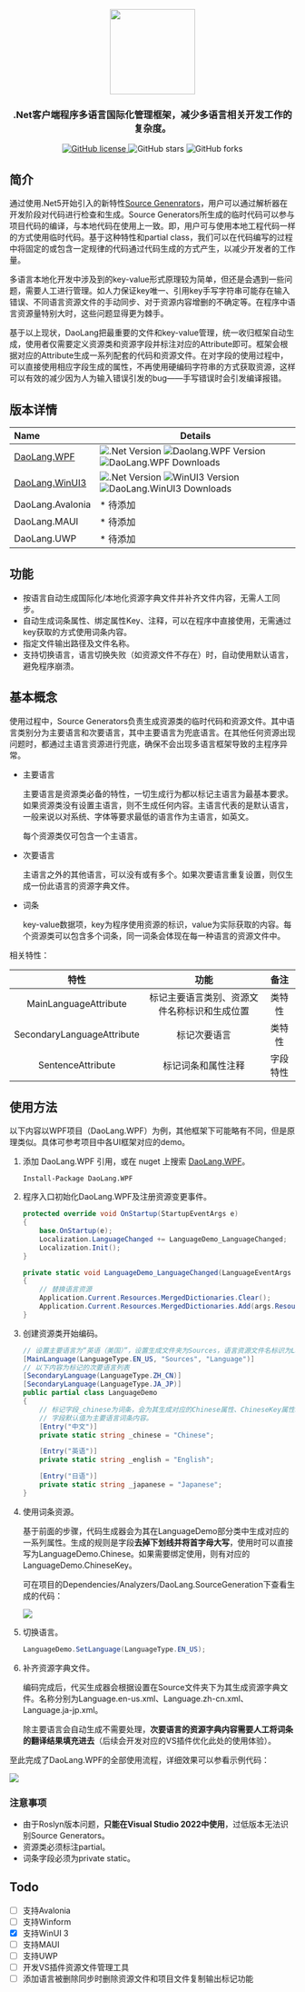<p align="center">
    <img src="images/logo.png" width=150/>
</p>
<h3 align="center">.Net客户端程序多语言国际化管理框架，减少多语言相关开发工作的复杂度。</h3>
<p align="center">
	<a href="https://github.com/laosanyuan/DaoLang/blob/master/LICENSE">
		<img alt="GitHub license" src="https://img.shields.io/github/license/laosanyuan/DaoLang">
	</a>
    <a>
        <img alt="GitHub stars" src="https://img.shields.io/github/stars/laosanyuan/daolang?style=social">
    </a>
    <a>
        <img alt="GitHub forks" src="https://img.shields.io/github/forks/laosanyuan/daolang?style=social">
    </a>
</p>

## 简介

通过使用.Net5开始引入的新特性[Source Genenrators](https://learn.microsoft.com/en-us/dotnet/csharp/roslyn-sdk/source-generators-overview)，用户可以通过解析器在开发阶段对代码进行检查和生成。Source Generators所生成的临时代码可以参与项目代码的编译，与本地代码在使用上一致。即，用户可与使用本地工程代码一样的方式使用临时代码。基于这种特性和partial class，我们可以在代码编写的过程中将固定的或包含一定规律的代码通过代码生成的方式产生，以减少开发者的工作量。

多语言本地化开发中涉及到的key-value形式原理较为简单，但还是会遇到一些问题，需要人工进行管理。如人力保证key唯一、引用key手写字符串可能存在输入错误、不同语言资源文件的手动同步、对于资源内容增删的不确定等。在程序中语言资源量特别大时，这些问题显得更为棘手。

基于以上现状，DaoLang把最重要的文件和key-value管理，统一收归框架自动生成，使用者仅需要定义资源类和资源字段并标注对应的Attribute即可。框架会根据对应的Attribute生成一系列配套的代码和资源文件。在对字段的使用过程中，可以直接使用相应字段生成的属性，不再使用硬编码字符串的方式获取资源，这样可以有效的减少因为人为输入错误引发的bug——手写错误时会引发编译报错。

## 版本详情

| Name                                                         | Details                                                      |
| :----------------------------------------------------------- | ------------------------------------------------------------ |
| [DaoLang.WPF](https://www.nuget.org/packages/DaoLang.WPF)    | <img alt=".Net Version" src="https://img.shields.io/badge/.net-%3E%3D5.0-brightgreen&logo=dotnet&logoColor=brightgreen"> <img alt="Daolang.WPF Version" src="https://img.shields.io/nuget/v/DaoLang.WPF?color=green&label=Daolang.WPF%20Version&logo=nuget&logoColor=blue"> <img alt="DaoLang.WPF Downloads" src="https://img.shields.io/nuget/dt/DaoLang.WPF?label=DaoLang.WPF%20Downloads&logo=nuget&logoColor=blue"> |
| [DaoLang.WinUI3](https://www.nuget.org/packages/DaoLang.WinUI3) | <img alt=".Net Version" src="https://img.shields.io/badge/.net-%3E%3D6.0-brightgreen&logo=dotnet&logoColor=brightgreen"> <img alt="WinUI3 Version" src="https://img.shields.io/nuget/v/DaoLang.WinUI3?color=green&label=Daolang.WinUI3%20Version&logo=nuget&logoColor=blue"> <img alt="DaoLang.WinUI3 Downloads" src="https://img.shields.io/nuget/dt/DaoLang.WinUI3?label=DaoLang.WinUI3%20Downloads&logo=nuget&logoColor=blue"> |
| DaoLang.Avalonia                                             | * 待添加                                                     |
| DaoLang.MAUI                                                 | * 待添加                                                     |
| DaoLang.UWP                                                  | * 待添加                                                     |

## 功能

* 按语言自动生成国际化/本地化资源字典文件并补齐文件内容，无需人工同步。
* 自动生成词条属性、绑定属性Key、注释，可以在程序中直接使用，无需通过key获取的方式使用词条内容。
* 指定文件输出路径及文件名称。
* 支持切换语言，语言切换失败（如资源文件不存在）时，自动使用默认语言，避免程序崩溃。

## 基本概念

使用过程中，Source Generators负责生成资源类的临时代码和资源文件。其中语言类别分为主要语言和次要语言，其中主要语言为兜底语言。在其他任何资源出现问题时，都通过主语言资源进行兜底，确保不会出现多语言框架导致的主程序异常。

* 主要语言 

  主要语言是资源类必备的特性，一切生成行为都以标记主语言为最基本要求。如果资源类没有设置主语言，则不生成任何内容。主语言代表的是默认语言，一般来说以对系统、字体等要求最低的语言作为主语言，如英文。

  每个资源类仅可包含一个主语言。

* 次要语言

  主语言之外的其他语言，可以没有或有多个。如果次要语言重复设置，则仅生成一份此语言的资源字典文件。

* 词条

  key-value数据项，key为程序使用资源的标识，value为实际获取的内容。每个资源类可以包含多个词条，同一词条会体现在每一种语言的资源文件中。

相关特性：

|            特性            |                     功能                     |   备注   |
| :------------------------: | :------------------------------------------: | :------: |
|   MainLanguageAttribute    | 标记主要语言类别、资源文件名称标识和生成位置 |  类特性  |
| SecondaryLanguageAttribute |                 标记次要语言                 |  类特性  |
|     SentenceAttribute      |              标记词条和属性注释              | 字段特性 |

## 使用方法

以下内容以WPF项目（DaoLang.WPF）为例，其他框架下可能略有不同，但是原理类似。具体可参考项目中各UI框架对应的demo。

1. 添加 DaoLang.WPF 引用，或在 nuget 上搜索 [DaoLang.WPF](https://www.nuget.org/packages/DaoLang.WPF)。

   ```
   Install-Package DaoLang.WPF
   ```

2. 程序入口初始化DaoLang.WPF及注册资源变更事件。

   ```csharp
   protected override void OnStartup(StartupEventArgs e)
   {
       base.OnStartup(e);
       Localization.LanguageChanged += LanguageDemo_LanguageChanged;
       Localization.Init();
   }
   
   private static void LanguageDemo_LanguageChanged(LanguageEventArgs args)
   {
       // 替换语言资源
       Application.Current.Resources.MergedDictionaries.Clear();
       Application.Current.Resources.MergedDictionaries.Add(args.ResourceDictionary);
   }
   ```

3. 创建资源类开始编码。

   ```csharp
   // 设置主要语言为“英语（美国）”，设置生成文件夹为Sources，语言资源文件名标识为Language
   [MainLanguage(LanguageType.EN_US, "Sources", "Language")]
   // 以下内容为标记的次要语言列表
   [SecondaryLanguage(LanguageType.ZH_CN)]
   [SecondaryLanguage(LanguageType.JA_JP)]
   public partial class LanguageDemo
   {
       // 标记字段_chinese为词条，会为其生成对应的Chinese属性、ChineseKey属性以及对应注释。
       // 字段默认值为主要语言词条内容。
       [Entry("中文")]
       private static string _chinese = "Chinese";
   
       [Entry("英语")]
       private static string _english = "English";
   
       [Entry("日语")]
       private static string _japanese = "Japanese";
   }
   ```

4. 使用词条资源。

   基于前面的步骤，代码生成器会为其在LanguageDemo部分类中生成对应的一系列属性。生成的规则是字段**去掉下划线并将首字母大写**，使用时可以直接写为LanguageDemo.Chinese。如果需要绑定使用，则有对应的LanguageDemo.ChineseKey。

   可在项目的Dependencies/Analyzers/DaoLang.SourceGeneration下查看生成的代码：

   ![](/images/analyzers.png)

5. 切换语言。

   ```csharp
   LanguageDemo.SetLanguage(LanguageType.EN_US);
   ```

6. 补齐资源字典文件。

   编码完成后，代买生成器会根据设置在Source文件夹下为其生成资源字典文件。名称分别为Language.en-us.xml、Language.zh-cn.xml、Language.ja-jp.xml。

   除主要语言会自动生成不需要处理，**次要语言的资源字典内容需要人工将词条的翻译结果填充进去**（后续会开发对应的VS插件优化此处的使用体验）。

至此完成了DaoLang.WPF的全部使用流程，详细效果可以参看示例代码：

![](/images/sample.gif)

### 注意事项

* 由于Roslyn版本问题，**只能在Visual Studio 2022中使用**，过低版本无法识别Source Generators。
* 资源类必须标注partial。
* 词条字段必须为private static。

## Todo

- [ ] 支持Avalonia
- [ ] 支持Winform
- [x] 支持WinUI 3
- [ ] 支持MAUI
- [ ] 支持UWP
- [ ] 开发VS插件资源文件管理工具
- [ ] 添加语言被删除同步时删除资源文件和项目文件复制输出标记功能